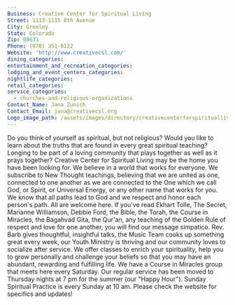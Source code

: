 ```yaml
---
Business: Creative Center for Spiritual Living
Street: 1113-1115 8th Avenue
City: Greeley
State: Colorado
Zip: 80631
Phone: (970) 351-8122
Website: 'http://www.creativecsl.com/'
dining_categories:
entertainment_and_recreation_categories:
lodging_and_event_centers_categories:
nightlife_categories:
retail_categories:
service_categories:
  - churches-and-religious-organizations
Contact_Name: Jana Zunich
Contact_Email: jana@creativecsl.org
Logo_image_path: /assets/images/directory/creativecenterforspiritualliving.png
---
```



Do you think of yourself as spiritual, but not religious? Would you like to learn about the truths that are found in every great spiritual teaching? Longing to be part of a loving community that plays together as well as it prays together? Creative Center for Spiritual Living may be the home you have been looking for. We believe in a world that works for everyone. We subscribe to New Thought teachings, believing that we are united as one, connected to one another as we are connected to the One which we call God, or Spirit, or Universal Energy, or any other name that works for you. We know that all paths lead to God and we respect and honor each person's path. All are welcome here. If you've read Ekhart Tolle, The Secret, Marianne Williamson, Debbie Ford, the Bible, the Torah, the Course in Miracles, the Bagahvad Gita, the Qur'an, any teaching of the Golden Rule of respect and love for one another, you will find our message simpatico. Rev. Barb gives thoughtful, insightful talks, the Music Team cooks up something great every week, our Youth Ministry is thriving and our community loves to socialize after service. We offer classes to enrich your spirituality, help you to grow personally and challenge your beliefs so that you may have an abundant, rewarding and fulfilling life. We have a Course in Miracles group that meets here every Saturday. Our regular service has been moved to Thursday nights at 7 pm for the summer (our "Happy Hour"). Sunday Spiritual Practice is every Sunday at 10 am. Please check the website for specifics and updates!
